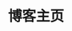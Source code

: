 ---
home: true
layout: BlogHome
icon: home
title: 博客主页
heroImage: steven267-avatar.jpg
heroText: Steven267's Tech Blog
heroFullScreen: true
tagline: Think Different. Code Better.
bgImage: /assets/images/backgrounds/sunrise-mountain.png
bgImageStyle:
  opacity: 1
  background-size: cover
  background-position: center
projects:
#  - icon: https://vuejs.press/images/hero.png
#    name: VuePress
#    desc: 基于 Vue 的静态文档构建器
#    link: https://vuejs.press/zh/

  - icon: https://github.com/favicon.ico
    name: GitHub
    desc: 全球最大的代码托管平台
    link: https://github.com/

  - icon: https://leetcode.cn/favicon.ico
    name: LeetCode
    desc: 算法与数据结构学习平台
    link: https://leetcode.cn/

  - icon: https://cdn.sstatic.net/Sites/stackoverflow/Img/apple-touch-icon.png
    name: Stack Overflow
    desc: 程序员问答社区
    link: https://stackoverflow.com/

  - icon: https://lf-web-assets.juejin.cn/obj/juejin-web/xitu_juejin_web/e08da34488b114bd4c665ba2fa520a31.svg
    name: 稀土掘金
    desc: 中文技术社区
    link: https://juejin.cn/

  - icon: /CSDN图标.png
    name: CSDN
    desc: 中国最大的程序员社区
    link: https://www.csdn.net/

  - icon: https://pdai.tech/favicon.ico
    name: Java全栈知识体系
    desc: pdai技术博客 - Java全栈知识体系
    link: https://pdai.tech/

  - icon: https://www.meituan.com/favicon.ico
    name: 美团技术团队
    desc: 美团技术团队技术分享
    link: https://tech.meituan.com/

  - icon: https://cloud.tencent.com/favicon.ico
    name: 腾讯云开发者
    desc: 腾讯云技术社区
    link: https://cloud.tencent.com/developer

footer: Continuous Learning, Continuous Growth. 持续学习，持续成长。
---